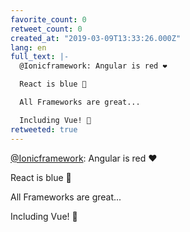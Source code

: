 ```yaml
---
favorite_count: 0
retweet_count: 0
created_at: "2019-03-09T13:33:26.000Z"
lang: en
full_text: |-
  @Ionicframework: Angular is red ❤️

  React is blue 💙

  All Frameworks are great...

  Including Vue! 💚
retweeted: true
---
```


[@Ionicframework](https://twitter.com/Ionicframework): Angular is red ❤️

React is blue 💙

All Frameworks are great...

Including Vue! 💚
